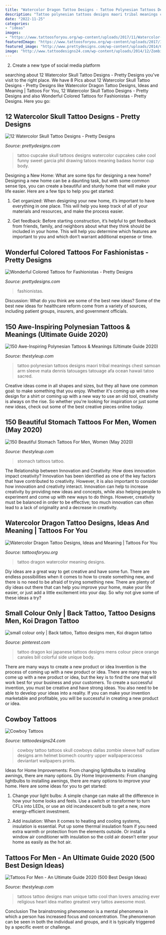```yaml
---
title: "Watercolor Dragon Tattoo Designs - Tattoo Polynesian Tattoos Designs Maori Tribal Meanings Chest Samoan Arm Sleeve Mata Dennis Tatouages Tatouage Afa Ocean Hawaii Tatoo Sacred"
description: "Tattoo polynesian tattoos designs maori tribal meanings chest samoan arm sleeve mata dennis tatouages tatouage afa ocean hawaii tatoo sacred"
date: "2022-11-25"
categories:
- "ideas"
images:
- "https://www.tattoosforyou.org/wp-content/uploads/2017/11/Watercolor-Dragon-Tattoo-Photos-223x300.jpg"
featuredImage: "https://www.tattoosforyou.org/wp-content/uploads/2017/11/Watercolor-Dragon-Tattoo-Photos-223x300.jpg"
featured_image: "http://www.prettydesigns.com/wp-content/uploads/2014/09/Amazing-Colored-Tattoo-for-Men.jpg"
image: "http://www.tattoodesigns24.com/wp-content/uploads/2014/12/Zombie-Cowboy-Tattoo-Picture.jpg"
---
```



2. Create a new type of social media platform

	

		
searching about 12 Watercolor Skull Tattoo Designs - Pretty Designs you've visit to the right place. We have 8 Pics about 12 Watercolor Skull Tattoo Designs - Pretty Designs like Watercolor Dragon Tattoo Designs, Ideas and Meaning | Tattoos For You, 12 Watercolor Skull Tattoo Designs - Pretty Designs and also Wonderful Colored Tattoos for Fashionistas - Pretty Designs. Here you go:
		
    
## 12 Watercolor Skull Tattoo Designs - Pretty Designs

<img loading=lazy src="http://www.prettydesigns.com/wp-content/uploads/2014/12/Skull-Cupcake-Tattoo.jpg" onerror="this.onerror=null;this.src='https://tse2.mm.bing.net/th?id=OIP.g-_SGCJYts3PKa4ErxqF_wHaMd&amp;pid=15.1';" alt="12 Watercolor Skull Tattoo Designs - Pretty Designs">

_Source: prettydesigns.com_

>tattoo cupcake skull tattoos designs watercolor cupcakes cake cool funny sweet garcia phil drawing tatoos meaning badass horror cup body. 

	

Designing a New Home: What are some tips for designing a new home?
Designing a new home can be a daunting task, but with some common sense tips, you can create a beautiful and sturdy home that will make your life easier. Here are a few tips to help you get started:
1. Get organized: When designing your new home, it’s important to have everything in one place. This will help you keep track of all of your materials and resources, and make the process easier.

2. Get feedback: Before starting construction, it’s helpful to get feedback from friends, family, and neighbors about what they think should be included in your home. This will help you determine which features are important to you and which don’t warrant additional expense or time.


    
## Wonderful Colored Tattoos For Fashionistas - Pretty Designs

<img loading=lazy src="http://www.prettydesigns.com/wp-content/uploads/2014/09/Amazing-Colored-Tattoo-for-Men.jpg" onerror="this.onerror=null;this.src='https://tse4.mm.bing.net/th?id=OIP.ZZtABqboai9zkmCt3_UYDwHaNO&amp;pid=15.1';" alt="Wonderful Colored Tattoos for Fashionistas - Pretty Designs">

_Source: prettydesigns.com_

>fashionistas. 

	

Discussion: What do you think are some of the best new ideas?
Some of the best new ideas for healthcare reform come from a variety of sources, including patient groups, insurers, and government officials.

    
## 150 Awe-Inspiring Polynesian Tattoos &amp; Meanings (Ultimate Guide 2020)

<img loading=lazy src="https://thestyleup.com/wp-content/uploads/2015/08/Polynesian-Tattoo-Designs-4.jpg" onerror="this.onerror=null;this.src='https://tse1.mm.bing.net/th?id=OIP.1l9c8N0naz5LMEOXh4L9AwHaKD&amp;pid=15.1';" alt="150 Awe-Inspiring Polynesian Tattoos &amp; Meanings (Ultimate Guide 2020)">

_Source: thestyleup.com_

>tattoo polynesian tattoos designs maori tribal meanings chest samoan arm sleeve mata dennis tatouages tatouage afa ocean hawaii tatoo sacred. 

	

Creative ideas come in all shapes and sizes, but they all have one common goal: to make something that you enjoy. Whether it's coming up with a new design for a shirt or coming up with a new way to use an old tool, creativity is always on the rise. So whether you're looking for inspiration or just some new ideas, check out some of the best creative pieces online today.

    
## 150 Beautiful Stomach Tattoos For Men, Women (May 2020)

<img loading=lazy src="https://thestyleup.com/wp-content/uploads/2015/03/stomach-tattoo-colorful-skull.jpg" onerror="this.onerror=null;this.src='https://tse1.mm.bing.net/th?id=OIP.lkF1wwkRQoo2ebNdJGQvQQHaLF&amp;pid=15.1';" alt="150 Beautiful Stomach Tattoos For Men, Women (May 2020)">

_Source: thestyleup.com_

>stomach tattoos tattoo. 

	

The Relationship between Innovation and Creativity: How does innovation impact creativity?
Innovation has been identified as one of the key factors that have contributed to creativity. However, it is also important to consider how innovation and creativity interact. Innovation can help to increase creativity by providing new ideas and concepts, while also helping people to experiment and come up with new ways to do things. However, creativity must be balanced in order to be effective; too much innovation can often lead to a lack of originality and a decrease in creativity.

    
## Watercolor Dragon Tattoo Designs, Ideas And Meaning | Tattoos For You

<img loading=lazy src="https://www.tattoosforyou.org/wp-content/uploads/2017/11/Watercolor-Dragon-Tattoo-Photos-223x300.jpg" onerror="this.onerror=null;this.src='https://tse4.mm.bing.net/th?id=OIP.NvvCgtZU9sjEOiaN525CwQAAAA&amp;pid=15.1';" alt="Watercolor Dragon Tattoo Designs, Ideas and Meaning | Tattoos For You">

_Source: tattoosforyou.org_

>tattoo dragon watercolor meaning designs. 

	

Diy ideas are a great way to get creative and have some fun. There are endless possibilities when it comes to how to create something new, and there is no need to be afraid of trying something new. There are plenty of diy ideas out there that can help you improve your home, make your life easier, or just add a little excitement into your day. So why not give some of these ideas a try?

    
## Small Colour Only | Back Tattoo, Tattoo Designs Men, Koi Dragon Tattoo

<img loading=lazy src="https://i.pinimg.com/736x/2b/0d/4b/2b0d4b424f497fb2479884f086564d1f--koi-dragon-tattoo-dragon-tattoo-designs.jpg" onerror="this.onerror=null;this.src='https://tse2.mm.bing.net/th?id=OIP.DVV0kD07tFaLco04zPvw1gHaJ4&amp;pid=15.1';" alt="small colour only | Back tattoo, Tattoo designs men, Koi dragon tattoo">

_Source: pinterest.com_

>tattoo dragon koi japanese tattoos designs mens colour piece orange canales bill colorful side unique body. 

	

There are many ways to create a new product or idea
Invention is the process of coming up with a new product or idea. There are many ways to come up with a new product or idea, but the key is to find the one that will work best for your business and your customers. To create a successful invention, you must be creative and have strong ideas. You also need to be able to develop your ideas into a reality. If you can make your invention marketable and profitable, you will be successful in creating a new product or idea.

    
## Cowboy Tattoos

<img loading=lazy src="http://www.tattoodesigns24.com/wp-content/uploads/2014/12/Zombie-Cowboy-Tattoo-Picture.jpg" onerror="this.onerror=null;this.src='https://tse2.mm.bing.net/th?id=OIP.WSg4c7Erq42UlScMHlw_-gHaNw&amp;pid=15.1';" alt="Cowboy Tattoos">

_Source: tattoodesigns24.com_

>cowboy tattoo tattoos skull cowboys dallas zombie sleeve half outlaw designs arm helmet biomech country upper wallpaperaccess deviantart wallpapers prints. 

	

Ideas for Home Improvements: From changing lightbulbs to installing awnings, there are many options.
Diy Home Improvements: From changing lightbulbs to installing awnings, there are many options to improve your home. Here are some ideas for you to get started: 
1. Change your light bulbs: A simple change can make all the difference in how your home looks and feels. Use a switch or transformer to turn CFLs into LEDs, or use an old incandescent bulb to get a new, more energy-efficient investment. 

2. Add insulation: When it comes to heating and cooling systems, insulation is essential. Put up some thermal insulation foam if you need extra warmth or protection from the elements outside. Or install a window air conditioner with insulation so the cold air doesn’t enter your home as easily as the hot air. 


    
## Tattoos For Men - An Ultimate Guide 2020 (500 Best Design Ideas)

<img loading=lazy src="https://thestyleup.com/wp-content/uploads/2015/09/Best-tattoo-designs-for-Men-27-517x800.jpg" onerror="this.onerror=null;this.src='https://tse3.mm.bing.net/th?id=OIP.WcgakNSSu89e0JnQP0iJpgHaLd&amp;pid=15.1';" alt="Tattoos For Men - An Ultimate Guide 2020 (500 Best Design Ideas)">

_Source: thestyleup.com_

>tattoos tattoo designs man unique tatto cool than lovers amazing ever religious heart idea matteo greatest very tattos awesome most. 

	

Conclusion
The brainstroming phenomenon is a mental phenomena in which a person has increased focus and concentration. The phenomenon can be seen in both the individual and groups, and it is typically triggered by a specific event or challenge.

